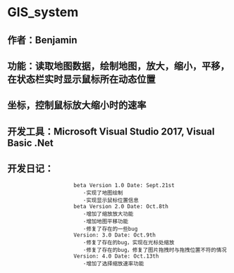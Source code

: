 # GIS_system
## 作者：Benjamin
## 功能：读取地图数据，绘制地图，放大，缩小，平移，在状态栏实时显示鼠标所在动态位置
## 坐标，控制鼠标放大缩小时的速率
## 开发工具：Microsoft Visual Studio 2017, Visual Basic .Net
## 开发日记：
                         beta Version 1.0 Date: Sept.21st
                            ·实现了地图绘制
                            ·实现显示鼠标位置信息
                         beta Version 2.0 Date: Oct.8th
                            ·增加了缩放放大功能
                            ·增加地图平移功能
                            ·修复了存在的一些bug
                         Version: 3.0 Date: Oct.9th
                            ·修复了存在的bug，实现在光标处缩放
                            ·修复了存在的bug，修复了图片拖拽时与拖拽位置不符的情况
                         Version: 4.0 Date: Oct.13th
                            ·增加了选择缩放速率功能
